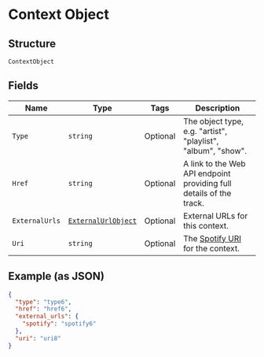 
# Context Object

## Structure

`ContextObject`

## Fields

| Name | Type | Tags | Description |
|  --- | --- | --- | --- |
| `Type` | `string` | Optional | The object type, e.g. "artist", "playlist", "album", "show". |
| `Href` | `string` | Optional | A link to the Web API endpoint providing full details of the track. |
| `ExternalUrls` | [`ExternalUrlObject`](../../doc/models/external-url-object.md) | Optional | External URLs for this context. |
| `Uri` | `string` | Optional | The [Spotify URI](/documentation/web-api/concepts/spotify-uris-ids) for the context. |

## Example (as JSON)

```json
{
  "type": "type6",
  "href": "href6",
  "external_urls": {
    "spotify": "spotify6"
  },
  "uri": "uri8"
}
```

